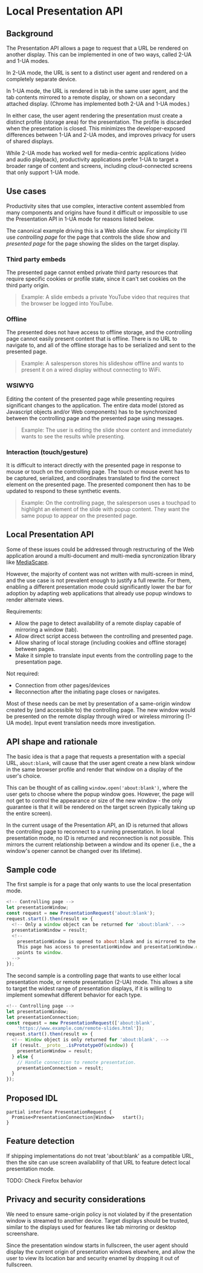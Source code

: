 # Local Presentation API

## Background

The Presentation API allows a page to request that a URL be rendered on another
display. This can be implemented in one of two ways, called 2-UA and 1-UA modes.

In 2-UA mode, the URL is sent to a distinct user agent and rendered on a
completely separate device.

In 1-UA mode, the URL is rendered in tab in the same user agent, and the tab
contents mirrored to a remote display, or shown on a secondary attached
display. (Chrome has implemented both 2-UA and 1-UA modes.)

In either case, the user agent rendering the presentation must create a distinct
profile (storage area) for the presentation.  The profile is discarded when the
presentation is closed.  This minimizes the developer-exposed differences
between 1-UA and 2-UA modes, and improves privacy for users of shared displays.

While 2-UA mode has worked well for media-centric applications (video and audio
playback), productivity applications prefer 1-UA to target a broader range of
content and screens, including cloud-connected screens that only support 1-UA
mode.

## Use cases

Productivity sites that use complex, interactive content assembled from many
components and origins have found it difficult or impossible to use the
Presentation API in 1-UA mode for reasons listed below.

The canonical example driving this is a Web slide show.  For simplicity I'll use
_controlling page_ for the page that controls the slide show and _presented
page_ for the page showing the slides on the target display.

### Third party embeds

The presented page cannot embed private third party resources that require specific
cookies or profile state, since it can't set cookies on the third party origin.
  
> Example: A slide embeds a private YouTube video that requires that the browser
> be logged into YouTube.

### Offline
  
The presented does not have access to offline storage, and the controlling page
cannot easily present content that is offline.  There is no URL to navigate to,
and all of the offline storage has to be serialized and sent to the presented
page.

> Example: A salesperson stores his slideshow offline and wants to present it on a
> wired display without connecting to WiFi.

### WSIWYG

Editing the content of the presented page while presenting requires significant
changes to the application.  The entire data model (stored as Javascript objects
and/or Web components) has to be synchronized between the controlling page and
the presented page using messages.

> Example: The user is editing the slide show content and immediately wants to
> see the results while presenting. 

### Interaction (touch/gesture)

It is difficult to interact directly with the presented page in response to
mouse or touch on the controlling page.  The touch or mouse event has to be
captured, serialized, and coordinates translated to find the correct element on
the presented page.  The presented component then has to be updated to respond
to these synthetic events.

>  Example: On the controlling page, the salesperson uses a touchpad to
>  highlight an element of the slide with popup content.  They want the same
>  popup to appear on the presented page.

## Local Presentation API

Some of these issues could be addressed through restructuring of the Web
application around a multi-document and multi-media syncronization library
like [MediaScape](http://www.mediascapeproject.eu/).

However, the majority of content was not written with multi-screen in mind, and
the use case is not prevalent enough to justify a full rewrite.  For them,
enabling a different presentation mode could significantly lower the bar for
adoption by adapting web applications that already use popup windows to render
alternate views.

Requirements:
  * Allow the page to detect availability of a remote display capable of
    mirroring a window (tab).
  * Allow direct script access between the controlling and presented page.
  * Allow sharing of local storage (including cookies and offline storage)
    between pages.
  * Make it simple to translate input events from the controlling page to the
    presentation page.
    
Not required:
  * Connection from other pages/devices
  * Reconnection after the initiating page closes or navigates.

Most of these needs can be met by presentation of a same-origin window created
by (and accessible to) the controlling page.  The new window would be presented
on the remote display through wired or wireless mirroring (1-UA mode).  Input
event translation needs more investigation.

## API shape and rationale

The basic idea is that a page that requests a presentation with a special URL,
`about:blank`, will cause that the user agent create a new blank window in the
same browser profile and render that window on a display of the user's choice.

This can be thought of as calling `window.open('about:blank')`, where the user
gets to choose where the popup window goes.  However, the page will not get to
control the appearance or size of the new window - the only guarantee is that it
will be rendered on the target screen (typically taking up the entire screen).

In the current usage of the Presentation API, an ID is returned that allows the
controlling page to reconnect to a running presentation.  In local presentation
mode, no ID is returned and reconnection is not possible.  This mirrors the
current relationship between a window and its opener (i.e., the a window's
opener cannot be changed over its lifetime).

## Sample code

The first sample is for a page that only wants to use the local presentation
mode.

```javascript
<!-- Controlling page -->
let presentationWindow;
const request = new PresentationRequest('about:blank');
request.start().then(result => {
  <!-- Only a window object can be returned for 'about:blank'. -->
  presentationWindow = result;
  <!--
    presentationWindow is opened to about:blank and is mirrored to the display. 
    This page has access to presentationWindow and presentationWindow.opener
    points to window.
  -->
});
```

The second sample is a controlling page that wants to use either local
presentation mode, or remote presentation (2-UA) mode.  This allows a site to
target the widest range of presentation displays, if it is willing to implement
somewhat different behavior for each type.

```javascript
<!-- Controlling page -->
let presentationWindow;
let presentationConnection;
const request = new PresentationRequest(['about:blank',
    'https://www.example.com/remote-slides.html']);
request.start().then(result => {
  <!-- Window object is only returned for 'about:blank'. -->
  if (result.__proto__.isPrototypeOf(window)) {
    presentationWindow = result;
  } else {
    // Handle connection to remote presentation.
    presentationConnection = result;
  }
});
```

## Proposed IDL

```
partial interface PresentationRequest {
  Promise<PresentationConnection|Window>   start();
}
```

## Feature detection

If shipping implementations do not treat 'about:blank' as a compatible URL, then
the site can use screen availability of that URL to feature detect local
presentation mode.

TODO: Check Firefox behavior

## Privacy and security considerations

We need to ensure same-origin policy is not violated by if the presentation
window is streamed to another device.  Target displays should be trusted,
similar to the displays used for features like tab mirroring or desktop
screenshare.

Since the presentation window starts in fullscreen, the user agent should
display the current origin of presentation windows elsewhere, and allow the user
to view its location bar and security enamel by dropping it out of fullscreen.
